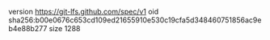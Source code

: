 version https://git-lfs.github.com/spec/v1
oid sha256:b00e0676c653cd109ed21655910e530c19cfa5d348460751856ac9eb4e88b277
size 1288
